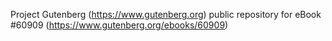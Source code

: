 Project Gutenberg (https://www.gutenberg.org) public repository for eBook #60909 (https://www.gutenberg.org/ebooks/60909)
